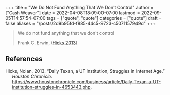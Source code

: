+++
title = "We Do Not Fund Anything That We Don't Control"
author = ["Cash Weaver"]
date = 2022-04-08T18:09:00-07:00
lastmod = 2022-09-05T14:57:54-07:00
tags = ["quote", "quote"]
categories = ["quote"]
draft = false
aliases = "/posts/2d9b95fd-f885-44c5-9723-c5071157949d"
+++

> We do not fund anything that we don't control
>
> Frank C. Erwin, (<a href="#citeproc_bib_item_1">Hicks 2013</a>)

## References

<style>.csl-entry{text-indent: -1.5em; margin-left: 1.5em;}</style><div class="csl-bib-body">
  <div class="csl-entry"><a id="citeproc_bib_item_1"></a>Hicks, Nolan. 2013. “Daily Texan, a UT Institution, Struggles in Internet Age.” <i>Houston Chronicle</i>. <a href="https://www.houstonchronicle.com/business/article/Daily-Texan-a-UT-institution-struggles-in-4653443.php">https://www.houstonchronicle.com/business/article/Daily-Texan-a-UT-institution-struggles-in-4653443.php</a>.</div>
</div>
